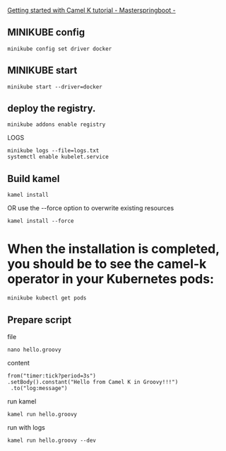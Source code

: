 [Getting started with Camel K tutorial - Masterspringboot -](http://www.masterspringboot.com/camel/getting-started-with-camel-k-tutorial/)


## MINIKUBE config

    minikube config set driver docker
    


## MINIKUBE start

    minikube start --driver=docker


## deploy the registry.

    minikube addons enable registry 

LOGS
    
    minikube logs --file=logs.txt
    systemctl enable kubelet.service
 
 
 

## Build kamel

    kamel install
    
 OR use the --force option to overwrite existing resources


    kamel install --force
    
# When the installation is completed, you should be to see the camel-k operator in your Kubernetes pods:   

    minikube kubectl get pods


## Prepare script

file

    nano hello.groovy 

content

    from("timer:tick?period=3s")   
    .setBody().constant("Hello from Camel K in Groovy!!!")   
     .to("log:message")
     
run kamel

    kamel run hello.groovy

run with logs

    kamel run hello.groovy --dev 

